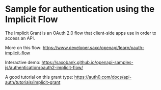 # Sample for authentication using the Implicit Flow

The Implicit Grant is an OAuth 2.0 flow that client-side apps use in order to access an API.

More on this flow: <https://www.developer.saxo/openapi/learn/oauth-implicit-flow>

Interactive demo: <https://saxobank.github.io/openapi-samples-js/authentication/oauth2-implicit-flow/>

A good tutorial on this grant type: <https://auth0.com/docs/api-auth/tutorials/implicit-grant>
